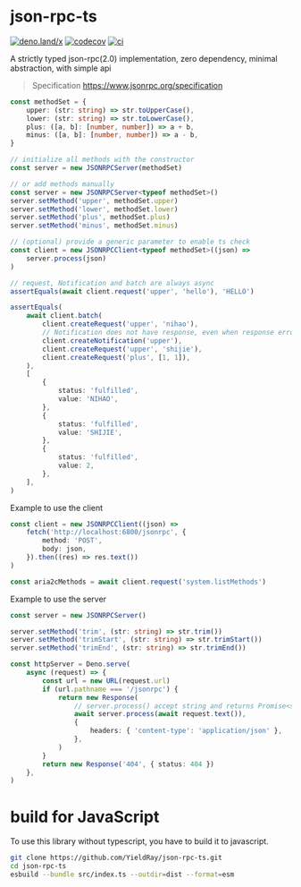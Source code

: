 # json-rpc-ts

[![deno.land/x](https://shield.deno.dev/x/json_rpc_ts)](https://deno.land/x/json_rpc_ts)
[![codecov](https://codecov.io/gh/YieldRay/json-rpc-ts/graph/badge.svg?token=BabjRkI8jk)](https://codecov.io/gh/YieldRay/json-rpc-ts)
[![ci](https://github.com/yieldray/json-rpc-ts/actions/workflows/ci.yml/badge.svg)](https://github.com/yieldray/json-rpc-ts/actions/workflows/ci.yml)

A strictly typed json-rpc(2.0) implementation, zero dependency, minimal abstraction, with simple api

> Specification <https://www.jsonrpc.org/specification>

```ts
const methodSet = {
    upper: (str: string) => str.toUpperCase(),
    lower: (str: string) => str.toLowerCase(),
    plus: ([a, b]: [number, number]) => a + b,
    minus: ([a, b]: [number, number]) => a - b,
}

// initialize all methods with the constructor
const server = new JSONRPCServer(methodSet)

// or add methods manually
const server = new JSONRPCServer<typeof methodSet>()
server.setMethod('upper', methodSet.upper)
server.setMethod('lower', methodSet.lower)
server.setMethod('plus', methodSet.plus)
server.setMethod('minus', methodSet.minus)

// (optional) provide a generic parameter to enable ts check
const client = new JSONRPCClient<typeof methodSet>((json) =>
    server.process(json)
)

// request, Notification and batch are always async
assertEquals(await client.request('upper', 'hello'), 'HELLO')

assertEquals(
    await client.batch(
        client.createRequest('upper', 'nihao'),
        // Notification does not have response, even when response errors
        client.createNotification('upper'),
        client.createRequest('upper', 'shijie'),
        client.createRequest('plus', [1, 1]),
    ),
    [
        {
            status: 'fulfilled',
            value: 'NIHAO',
        },
        {
            status: 'fulfilled',
            value: 'SHIJIE',
        },
        {
            status: 'fulfilled',
            value: 2,
        },
    ],
)
```

Example to use the client

```ts
const client = new JSONRPCClient((json) =>
    fetch('http://localhost:6800/jsonrpc', {
        method: 'POST',
        body: json,
    }).then((res) => res.text())
)

const aria2cMethods = await client.request('system.listMethods')
```

Example to use the server

```ts
const server = new JSONRPCServer()

server.setMethod('trim', (str: string) => str.trim())
server.setMethod('trimStart', (str: string) => str.trimStart())
server.setMethod('trimEnd', (str: string) => str.trimEnd())

const httpServer = Deno.serve(
    async (request) => {
        const url = new URL(request.url)
        if (url.pathname === '/jsonrpc') {
            return new Response(
                // server.process() accept string and returns Promise<string>
                await server.process(await request.text()),
                {
                    headers: { 'content-type': 'application/json' },
                },
            )
        }
        return new Response('404', { status: 404 })
    },
)
```

# build for JavaScript

To use this library without typescript, you have to build it to javascript.

```sh
git clone https://github.com/YieldRay/json-rpc-ts.git
cd json-rpc-ts
esbuild --bundle src/index.ts --outdir=dist --format=esm
```
